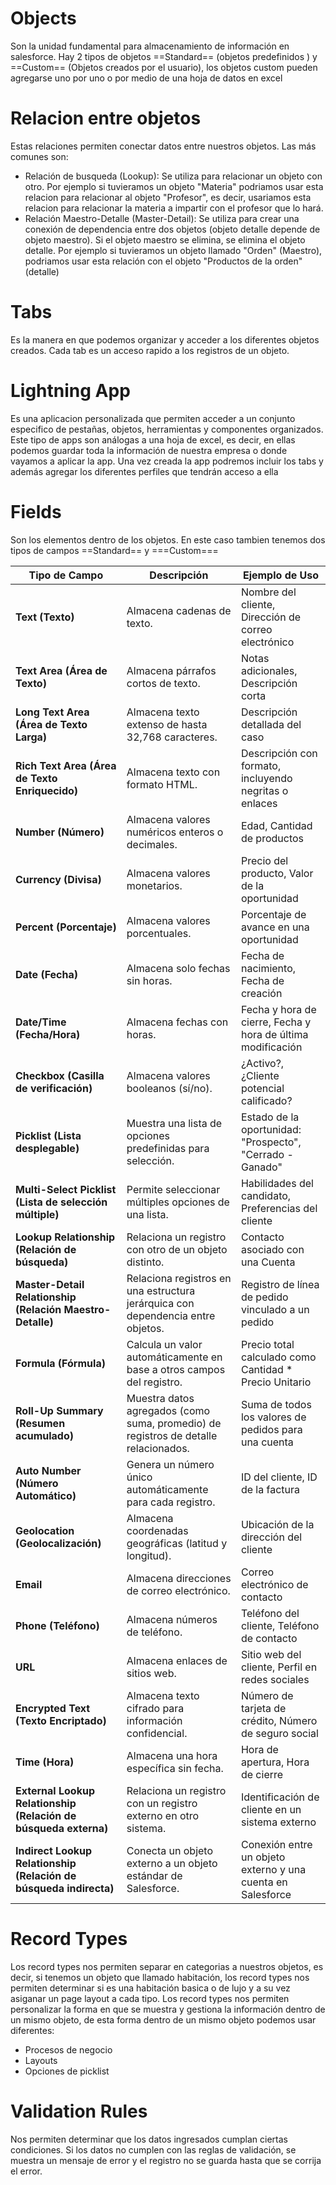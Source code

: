 # Objects
Son la unidad fundamental para almacenamiento de información en salesforce. Hay 2 tipos de objetos ==Standard== (objetos predefinidos ) y ==Custom== (Objetos creados por el usuario), los objetos custom pueden agregarse uno por uno o por medio de una hoja de datos en excel

# Relacion entre objetos
Estas relaciones permiten conectar datos entre nuestros objetos. Las más comunes son:
- Relación de busqueda (Lookup):
	Se utiliza para relacionar un objeto con otro. 
	Por ejemplo si tuvieramos un objeto "Materia" podriamos usar esta relacion para relacionar al objeto "Profesor", es decir, usariamos esta relacion para relacionar la materia a impartir con el profesor que lo hará.
- Relación Maestro-Detalle (Master-Detail):
	Se utiliza para crear una conexión de dependencia entre dos objetos (objeto detalle depende de objeto maestro). Si el objeto maestro se elimina, se elimina el objeto detalle. 
	Por ejemplo si tuvieramos un objeto llamado "Orden" (Maestro), podriamos usar esta relación con el objeto "Productos de la orden" (detalle)
# Tabs
Es la manera en que podemos organizar y acceder a los diferentes objetos creados. Cada tab es un acceso rapido a los registros de un objeto.
# Lightning App
Es una aplicacion personalizada que permiten acceder a un conjunto especifico de pestañas, objetos, herramientas y componentes organizados. Este tipo de apps son análogas a una hoja de excel, es decir, en ellas podemos guardar toda la información de nuestra empresa o donde vayamos a aplicar la app. Una vez creada la app podremos incluir los tabs y además agregar los diferentes perfiles que tendrán acceso a ella

# Fields
Son los elementos dentro de los objetos. En este caso tambien tenemos dos tipos de campos ==Standard== y ===Custom===

| **Tipo de Campo**                                                 | **Descripción**                                                                     | **Ejemplo de Uso**                                          |
| ----------------------------------------------------------------- | ----------------------------------------------------------------------------------- | ----------------------------------------------------------- |
| **Text (Texto)**                                                  | Almacena cadenas de texto.                                                          | Nombre del cliente, Dirección de correo electrónico         |
| **Text Area (Área de Texto)**                                     | Almacena párrafos cortos de texto.                                                  | Notas adicionales, Descripción corta                        |
| **Long Text Area (Área de Texto Larga)**                          | Almacena texto extenso de hasta 32,768 caracteres.                                  | Descripción detallada del caso                              |
| **Rich Text Area (Área de Texto Enriquecido)**                    | Almacena texto con formato HTML.                                                    | Descripción con formato, incluyendo negritas o enlaces      |
| **Number (Número)**                                               | Almacena valores numéricos enteros o decimales.                                     | Edad, Cantidad de productos                                 |
| **Currency (Divisa)**                                             | Almacena valores monetarios.                                                        | Precio del producto, Valor de la oportunidad                |
| **Percent (Porcentaje)**                                          | Almacena valores porcentuales.                                                      | Porcentaje de avance en una oportunidad                     |
| **Date (Fecha)**                                                  | Almacena solo fechas sin horas.                                                     | Fecha de nacimiento, Fecha de creación                      |
| **Date/Time (Fecha/Hora)**                                        | Almacena fechas con horas.                                                          | Fecha y hora de cierre, Fecha y hora de última modificación |
| **Checkbox (Casilla de verificación)**                            | Almacena valores booleanos (sí/no).                                                 | ¿Activo?, ¿Cliente potencial calificado?                    |
| **Picklist (Lista desplegable)**                                  | Muestra una lista de opciones predefinidas para selección.                          | Estado de la oportunidad: "Prospecto", "Cerrado - Ganado"   |
| **Multi-Select Picklist (Lista de selección múltiple)**           | Permite seleccionar múltiples opciones de una lista.                                | Habilidades del candidato, Preferencias del cliente         |
| **Lookup Relationship (Relación de búsqueda)**                    | Relaciona un registro con otro de un objeto distinto.                               | Contacto asociado con una Cuenta                            |
| **Master-Detail Relationship (Relación Maestro-Detalle)**         | Relaciona registros en una estructura jerárquica con dependencia entre objetos.     | Registro de línea de pedido vinculado a un pedido           |
| **Formula (Fórmula)**                                             | Calcula un valor automáticamente en base a otros campos del registro.               | Precio total calculado como Cantidad * Precio Unitario      |
| **Roll-Up Summary (Resumen acumulado)**                           | Muestra datos agregados (como suma, promedio) de registros de detalle relacionados. | Suma de todos los valores de pedidos para una cuenta        |
| **Auto Number (Número Automático)**                               | Genera un número único automáticamente para cada registro.                          | ID del cliente, ID de la factura                            |
| **Geolocation (Geolocalización)**                                 | Almacena coordenadas geográficas (latitud y longitud).                              | Ubicación de la dirección del cliente                       |
| **Email**                                                         | Almacena direcciones de correo electrónico.                                         | Correo electrónico de contacto                              |
| **Phone (Teléfono)**                                              | Almacena números de teléfono.                                                       | Teléfono del cliente, Teléfono de contacto                  |
| **URL**                                                           | Almacena enlaces de sitios web.                                                     | Sitio web del cliente, Perfil en redes sociales             |
| **Encrypted Text (Texto Encriptado)**                             | Almacena texto cifrado para información confidencial.                               | Número de tarjeta de crédito, Número de seguro social       |
| **Time (Hora)**                                                   | Almacena una hora específica sin fecha.                                             | Hora de apertura, Hora de cierre                            |
| **External Lookup Relationship (Relación de búsqueda externa)**   | Relaciona un registro con un registro externo en otro sistema.                      | Identificación de cliente en un sistema externo             |
| **Indirect Lookup Relationship (Relación de búsqueda indirecta)** | Conecta un objeto externo a un objeto estándar de Salesforce.                       | Conexión entre un objeto externo y una cuenta en Salesforce |

# Record Types
Los record types nos permiten separar en categorias a nuestros objetos, es decir, si tenemos un objeto que llamado habitación, los record types nos permiten determinar si es una habitación basica o de lujo y a su vez asiganar un page layout a cada tipo. Los record types nos permiten personalizar la forma en que se muestra y gestiona la información dentro de un mismo objeto, de esta forma dentro de un mismo objeto podemos usar diferentes:
- Procesos de negocio
- Layouts
- Opciones de picklist

# Validation Rules
Nos permiten determinar que los datos ingresados cumplan ciertas condiciones. Si los datos no cumplen con las reglas de validación, se muestra un mensaje de error y el registro no se guarda hasta que se corrija el error.






